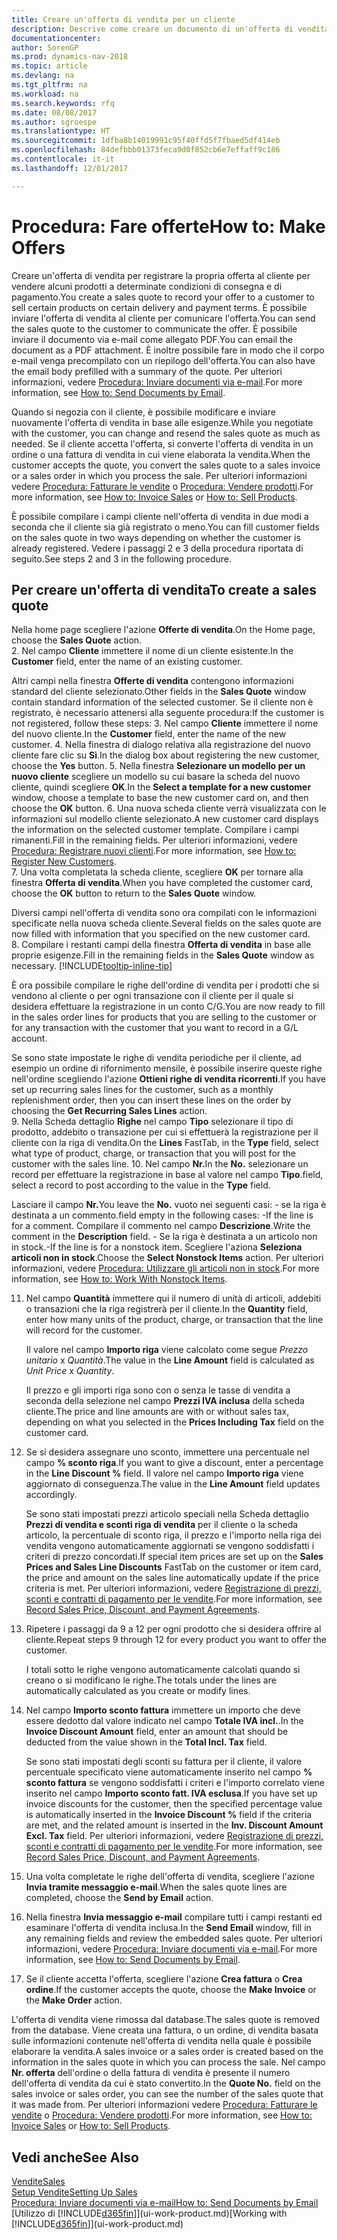 ```yaml
---
title: Creare un'offerta di vendita per un cliente
description: Descrive come creare un documento di un'offerta di vendita o una richiesta di offerta (RdO) per registrare la propria offerta a un cliente per la vendita di prodotti in base a termini determinati.
documentationcenter: 
author: SorenGP
ms.prod: dynamics-nav-2018
ms.topic: article
ms.devlang: na
ms.tgt_pltfrm: na
ms.workload: na
ms.search.keywords: rfq
ms.date: 08/08/2017
ms.author: sgroespe
ms.translationtype: HT
ms.sourcegitcommit: 1dfba8b14019991c95f40ffd5f7fbaed5df414eb
ms.openlocfilehash: 84defbbb01373feca9d0f852cb6e7effaff9c186
ms.contentlocale: it-it
ms.lasthandoff: 12/01/2017

---
```

# <a name="how-to-make-offers"></a><span data-ttu-id="667b9-103">Procedura: Fare offerte</span><span class="sxs-lookup"><span data-stu-id="667b9-103">How to: Make Offers</span></span>
<span data-ttu-id="667b9-104">Creare un'offerta di vendita per registrare la propria offerta al cliente per vendere alcuni prodotti a determinate condizioni di consegna e di pagamento.</span><span class="sxs-lookup"><span data-stu-id="667b9-104">You create a sales quote to record your offer to a customer to sell certain products on certain delivery and payment terms.</span></span> <span data-ttu-id="667b9-105">È possibile inviare l'offerta di vendita al cliente per comunicare l'offerta.</span><span class="sxs-lookup"><span data-stu-id="667b9-105">You can send the sales quote to the customer to communicate the offer.</span></span> <span data-ttu-id="667b9-106">È possibile inviare il documento via e-mail come allegato PDF.</span><span class="sxs-lookup"><span data-stu-id="667b9-106">You can email the document as a PDF attachment.</span></span> <span data-ttu-id="667b9-107">È inoltre possibile fare in modo che il corpo e-mail venga precompilato con un riepilogo dell'offerta.</span><span class="sxs-lookup"><span data-stu-id="667b9-107">You can also have the email body prefilled with a summary of the quote.</span></span> <span data-ttu-id="667b9-108">Per ulteriori informazioni, vedere [Procedura: Inviare documenti via e-mail](ui-how-send-documents-email.md).</span><span class="sxs-lookup"><span data-stu-id="667b9-108">For more information, see [How to: Send Documents by Email](ui-how-send-documents-email.md).</span></span>

<span data-ttu-id="667b9-109">Quando si negozia con il cliente, è possibile modificare e inviare nuovamente l'offerta di vendita in base alle esigenze.</span><span class="sxs-lookup"><span data-stu-id="667b9-109">While you negotiate with the customer, you can change and resend the sales quote as much as needed.</span></span> <span data-ttu-id="667b9-110">Se il cliente accetta l'offerta, si converte l'offerta di vendita in un ordine o una fattura di vendita in cui viene elaborata la vendita.</span><span class="sxs-lookup"><span data-stu-id="667b9-110">When the customer accepts the quote, you convert the sales quote to a sales invoice or a sales order in which you process the sale.</span></span> <span data-ttu-id="667b9-111">Per ulteriori informazioni vedere [Procedura: Fatturare le vendite](sales-how-invoice-sales.md) o [Procedura: Vendere prodotti](sales-how-sell-products.md).</span><span class="sxs-lookup"><span data-stu-id="667b9-111">For more information, see [How to: Invoice Sales](sales-how-invoice-sales.md) or [How to: Sell Products](sales-how-sell-products.md).</span></span>

<span data-ttu-id="667b9-112">È possibile compilare i campi cliente nell'offerta di vendita in due modi a seconda che il cliente sia già registrato o meno.</span><span class="sxs-lookup"><span data-stu-id="667b9-112">You can fill customer fields on the sales quote in two ways depending on whether the customer is already registered.</span></span> <span data-ttu-id="667b9-113">Vedere i passaggi 2 e 3 della procedura riportata di seguito.</span><span class="sxs-lookup"><span data-stu-id="667b9-113">See steps 2 and 3 in the following procedure.</span></span>

## <a name="to-create-a-sales-quote"></a><span data-ttu-id="667b9-114">Per creare un'offerta di vendita</span><span class="sxs-lookup"><span data-stu-id="667b9-114">To create a sales quote</span></span>
<span data-ttu-id="667b9-115">Nella home page scegliere l'azione **Offerte di vendita**.</span><span class="sxs-lookup"><span data-stu-id="667b9-115">On the Home page,  choose the **Sales Quote** action.</span></span>  
2. <span data-ttu-id="667b9-116">Nel campo **Cliente** immettere il nome di un cliente esistente.</span><span class="sxs-lookup"><span data-stu-id="667b9-116">In the **Customer** field, enter the name of an existing customer.</span></span>

   <span data-ttu-id="667b9-117">Altri campi nella finestra **Offerte di vendita** contengono informazioni standard del cliente selezionato.</span><span class="sxs-lookup"><span data-stu-id="667b9-117">Other fields in the **Sales Quote** window contain standard information of the selected customer.</span></span> <span data-ttu-id="667b9-118">Se il cliente non è registrato, è necessario attenersi alla seguente procedura:</span><span class="sxs-lookup"><span data-stu-id="667b9-118">If the customer is not registered, follow these steps:</span></span>
3. <span data-ttu-id="667b9-119">Nel campo **Cliente** immettere il nome del nuovo cliente.</span><span class="sxs-lookup"><span data-stu-id="667b9-119">In the **Customer** field, enter the name of the new customer.</span></span>
4. <span data-ttu-id="667b9-120">Nella finestra di dialogo relativa alla registrazione del nuovo cliente fare clic su **Sì**.</span><span class="sxs-lookup"><span data-stu-id="667b9-120">In the dialog box about registering the new customer, choose the **Yes** button.</span></span>
5. <span data-ttu-id="667b9-121">Nella finestra **Selezionare un modello per un nuovo cliente** scegliere un modello su cui basare la scheda del nuovo cliente, quindi scegliere **OK**.</span><span class="sxs-lookup"><span data-stu-id="667b9-121">In the **Select a template for a new customer** window, choose a template to base the new customer card on, and then choose the **OK** button.</span></span>
6. <span data-ttu-id="667b9-122">Una nuova scheda cliente verrà visualizzata con le informazioni sul modello cliente selezionato.</span><span class="sxs-lookup"><span data-stu-id="667b9-122">A new customer card displays the information on the selected customer template.</span></span> <span data-ttu-id="667b9-123">Compilare i campi rimanenti.</span><span class="sxs-lookup"><span data-stu-id="667b9-123">Fill in the remaining fields.</span></span> <span data-ttu-id="667b9-124">Per ulteriori informazioni, vedere [Procedura: Registrare nuovi clienti](sales-how-register-new-customers.md).</span><span class="sxs-lookup"><span data-stu-id="667b9-124">For more information, see [How to: Register New Customers](sales-how-register-new-customers.md).</span></span>  
7. <span data-ttu-id="667b9-125">Una volta completata la scheda cliente, scegliere **OK** per tornare alla finestra **Offerta di vendita**.</span><span class="sxs-lookup"><span data-stu-id="667b9-125">When you have completed the customer card, choose the **OK** button to return to the **Sales Quote** window.</span></span>

   <span data-ttu-id="667b9-126">Diversi campi nell'offerta di vendita sono ora compilati con le informazioni specificate nella nuova scheda cliente.</span><span class="sxs-lookup"><span data-stu-id="667b9-126">Several fields on the sales quote are now filled with information that you specified on the new customer card.</span></span>  
8. <span data-ttu-id="667b9-127">Compilare i restanti campi della finestra **Offerta di vendita** in base alle proprie esigenze.</span><span class="sxs-lookup"><span data-stu-id="667b9-127">Fill in the remaining fields in the **Sales Quote** window as necessary.</span></span> [!INCLUDE[tooltip-inline-tip](includes/tooltip-inline-tip_md.md)]  

<span data-ttu-id="667b9-128">È ora possibile compilare le righe dell'ordine di vendita per i prodotti che si vendono al cliente o per ogni transazione con il cliente per il quale si desidera effettuare la registrazione in un conto C/G.</span><span class="sxs-lookup"><span data-stu-id="667b9-128">You are now ready to fill in the sales order lines for products that you are selling to the customer or for any transaction with the customer that you want to record in a G/L account.</span></span>   

<span data-ttu-id="667b9-129">Se sono state impostate le righe di vendita periodiche per il cliente, ad esempio un ordine di rifornimento mensile, è possibile inserire queste righe nell'ordine scegliendo l'azione **Ottieni righe di vendita ricorrenti**.</span><span class="sxs-lookup"><span data-stu-id="667b9-129">If you have set up recurring sales lines for the customer, such as a monthly replenishment order, then you can insert these lines on the order by choosing the **Get Recurring Sales Lines** action.</span></span>  
9. <span data-ttu-id="667b9-130">Nella Scheda dettaglio **Righe** nel campo **Tipo** selezionare il tipo di prodotto, addebito o transazione per cui si effettuerà la registrazione per il cliente con la riga di vendita.</span><span class="sxs-lookup"><span data-stu-id="667b9-130">On the **Lines** FastTab, in the **Type** field, select what type of product, charge, or transaction that you will post for the customer with the sales line.</span></span>
10. <span data-ttu-id="667b9-131">Nel campo **Nr.**</span><span class="sxs-lookup"><span data-stu-id="667b9-131">In the **No.**</span></span> <span data-ttu-id="667b9-132">selezionare un record per effettuare la registrazione in base al valore nel campo **Tipo**.</span><span class="sxs-lookup"><span data-stu-id="667b9-132">field, select a record to post according to the value in the **Type** field.</span></span>

 <span data-ttu-id="667b9-133">Lasciare il campo **Nr.**</span><span class="sxs-lookup"><span data-stu-id="667b9-133">You leave the **No.**</span></span> <span data-ttu-id="667b9-134">vuoto nei seguenti casi: - se la riga è destinata a un commento.</span><span class="sxs-lookup"><span data-stu-id="667b9-134">field empty in the following cases: -If the line is for a comment.</span></span> <span data-ttu-id="667b9-135">Compilare il commento nel campo **Descrizione**.</span><span class="sxs-lookup"><span data-stu-id="667b9-135">Write the comment in the **Description** field.</span></span>
 <span data-ttu-id="667b9-136">- Se la riga è destinata a un articolo non in stock.</span><span class="sxs-lookup"><span data-stu-id="667b9-136">-If the line is for a nonstock item.</span></span> <span data-ttu-id="667b9-137">Scegliere l'aziona **Seleziona articoli non in stock**.</span><span class="sxs-lookup"><span data-stu-id="667b9-137">Choose the **Select Nonstock Items** action.</span></span> <span data-ttu-id="667b9-138">Per ulteriori informazioni, vedere [Procedura: Utilizzare gli articoli non in stock](inventory-how-work-nonstock-items.md).</span><span class="sxs-lookup"><span data-stu-id="667b9-138">For more information, see [How to: Work With Nonstock Items](inventory-how-work-nonstock-items.md).</span></span>

11. <span data-ttu-id="667b9-139">Nel campo **Quantità** immettere qui il numero di unità di articoli, addebiti o transazioni che la riga registrerà per il cliente.</span><span class="sxs-lookup"><span data-stu-id="667b9-139">In the **Quantity** field, enter how many units of the product, charge, or transaction that the line will record for the customer.</span></span>

    <span data-ttu-id="667b9-140">Il valore nel campo **Importo riga** viene calcolato come segue *Prezzo unitario* x *Quantità*.</span><span class="sxs-lookup"><span data-stu-id="667b9-140">The value in the **Line Amount** field is calculated as *Unit Price* x *Quantity*.</span></span>  

    <span data-ttu-id="667b9-141">Il prezzo e gli importi riga sono con o senza le tasse di vendita a seconda della selezione nel campo **Prezzi IVA inclusa** della scheda cliente.</span><span class="sxs-lookup"><span data-stu-id="667b9-141">The price and line amounts are with or without sales tax, depending on what you selected in the **Prices Including Tax** field on the customer card.</span></span>  
12. <span data-ttu-id="667b9-142">Se si desidera assegnare uno sconto, immettere una percentuale nel campo **% sconto riga**.</span><span class="sxs-lookup"><span data-stu-id="667b9-142">If you want to give a discount, enter a percentage in the **Line Discount %** field.</span></span> <span data-ttu-id="667b9-143">Il valore nel campo **Importo riga** viene aggiornato di conseguenza.</span><span class="sxs-lookup"><span data-stu-id="667b9-143">The value in the **Line Amount** field updates accordingly.</span></span>  

    <span data-ttu-id="667b9-144">Se sono stati impostati prezzi articolo speciali nella Scheda dettaglio **Prezzi di vendita e sconti riga di vendita** per il cliente o la scheda articolo, la percentuale di sconto riga, il prezzo e l'importo nella riga dei vendita vengono automaticamente aggiornati se vengono soddisfatti i criteri di prezzo concordati.</span><span class="sxs-lookup"><span data-stu-id="667b9-144">If special item prices are set up on the **Sales Prices and Sales Line Discounts** FastTab on the customer or item card, the price and amount on the sales line automatically update if the price criteria is met.</span></span> <span data-ttu-id="667b9-145">Per ulteriori informazioni, vedere [Registrazione di prezzi, sconti e contratti di pagamento per le vendite](sales-how-record-sales-price-discount-payment-agreements.md).</span><span class="sxs-lookup"><span data-stu-id="667b9-145">For more information, see [Record Sales Price, Discount, and Payment Agreements](sales-how-record-sales-price-discount-payment-agreements.md).</span></span>  
13. <span data-ttu-id="667b9-146">Ripetere i passaggi da 9 a 12 per ogni prodotto che si desidera offrire al cliente.</span><span class="sxs-lookup"><span data-stu-id="667b9-146">Repeat steps 9 through 12 for every product you want to offer the customer.</span></span>  

    <span data-ttu-id="667b9-147">I totali sotto le righe vengono automaticamente calcolati quando si creano o si modificano le righe.</span><span class="sxs-lookup"><span data-stu-id="667b9-147">The totals under the lines are automatically calculated as you create or modify lines.</span></span>  
14. <span data-ttu-id="667b9-148">Nel campo **Importo sconto fattura** immettere un importo che deve essere dedotto dal valore indicato nel campo **Totale IVA incl.**.</span><span class="sxs-lookup"><span data-stu-id="667b9-148">In the **Invoice Discount Amount** field, enter an amount that should be deducted from the value shown in the **Total Incl. Tax** field.</span></span>

    <span data-ttu-id="667b9-149">Se sono stati impostati degli sconti su fattura per il cliente, il valore percentuale specificato viene automaticamente inserito nel campo **% sconto fattura** se vengono soddisfatti i criteri e l'importo correlato viene inserito nel campo **Importo sconto fatt. IVA esclusa**.</span><span class="sxs-lookup"><span data-stu-id="667b9-149">If you have set up invoice discounts for the customer, then the specified percentage value is automatically inserted in the **Invoice Discount %** field if the criteria are met, and the related amount is inserted in the **Inv. Discount Amount Excl. Tax** field.</span></span> <span data-ttu-id="667b9-150">Per ulteriori informazioni, vedere [Registrazione di prezzi, sconti e contratti di pagamento per le vendite](sales-how-record-sales-price-discount-payment-agreements.md).</span><span class="sxs-lookup"><span data-stu-id="667b9-150">For more information, see [Record Sales Price, Discount, and Payment Agreements](sales-how-record-sales-price-discount-payment-agreements.md).</span></span>
15. <span data-ttu-id="667b9-151">Una volta completate le righe dell'offerta di vendita, scegliere l'azione **Invia tramite messaggio e-mail**.</span><span class="sxs-lookup"><span data-stu-id="667b9-151">When the sales quote lines are completed, choose the **Send by Email** action.</span></span>
16. <span data-ttu-id="667b9-152">Nella finestra **Invia messaggio e-mail** compilare tutti i campi restanti ed esaminare l'offerta di vendita inclusa.</span><span class="sxs-lookup"><span data-stu-id="667b9-152">In the **Send Email** window, fill in any remaining fields and review the embedded sales quote.</span></span> <span data-ttu-id="667b9-153">Per ulteriori informazioni, vedere [Procedura: Inviare documenti via e-mail](ui-how-send-documents-email.md).</span><span class="sxs-lookup"><span data-stu-id="667b9-153">For more information, see [How to: Send Documents by Email](ui-how-send-documents-email.md).</span></span>
17. <span data-ttu-id="667b9-154">Se il cliente accetta l'offerta, scegliere l'azione **Crea fattura** o **Crea ordine**.</span><span class="sxs-lookup"><span data-stu-id="667b9-154">If the customer accepts the quote, choose the **Make Invoice** or the **Make Order** action.</span></span>

<span data-ttu-id="667b9-155">L'offerta di vendita viene rimossa dal database.</span><span class="sxs-lookup"><span data-stu-id="667b9-155">The sales quote is removed from the database.</span></span> <span data-ttu-id="667b9-156">Viene creata una fattura, o un ordine, di vendita basata sulle informazioni contenute nell'offerta di vendita nella quale è possibile elaborare la vendita.</span><span class="sxs-lookup"><span data-stu-id="667b9-156">A sales invoice or a sales order is created based on the information in the sales quote in which you can process the sale.</span></span> <span data-ttu-id="667b9-157">Nel campo **Nr. offerta** dell'ordine o della fattura di vendita è presente il numero dell'offerta di vendita da cui è stato convertito.</span><span class="sxs-lookup"><span data-stu-id="667b9-157">In the **Quote No.** field on the sales invoice or sales order, you can see the number of the sales quote that it was made from.</span></span> <span data-ttu-id="667b9-158">Per ulteriori informazioni vedere [Procedura: Fatturare le vendite](sales-how-invoice-sales.md) o [Procedura: Vendere prodotti](sales-how-sell-products.md).</span><span class="sxs-lookup"><span data-stu-id="667b9-158">For more information, see [How to: Invoice Sales](sales-how-invoice-sales.md) or [How to: Sell Products](sales-how-sell-products.md).</span></span>

## <a name="see-also"></a><span data-ttu-id="667b9-159">Vedi anche</span><span class="sxs-lookup"><span data-stu-id="667b9-159">See Also</span></span>
[<span data-ttu-id="667b9-160">Vendite</span><span class="sxs-lookup"><span data-stu-id="667b9-160">Sales</span></span>](sales-manage-sales.md)  
[<span data-ttu-id="667b9-161">Setup Vendite</span><span class="sxs-lookup"><span data-stu-id="667b9-161">Setting Up Sales</span></span>](sales-setup-sales.md)  
[<span data-ttu-id="667b9-162">Procedura: Inviare documenti via e-mail</span><span class="sxs-lookup"><span data-stu-id="667b9-162">How to: Send Documents by Email</span></span>](ui-how-send-documents-email.md)  
<span data-ttu-id="667b9-163">[Utilizzo di [!INCLUDE[d365fin](includes/d365fin_md.md)]](ui-work-product.md)</span><span class="sxs-lookup"><span data-stu-id="667b9-163">[Working with [!INCLUDE[d365fin](includes/d365fin_md.md)]](ui-work-product.md)</span></span>


